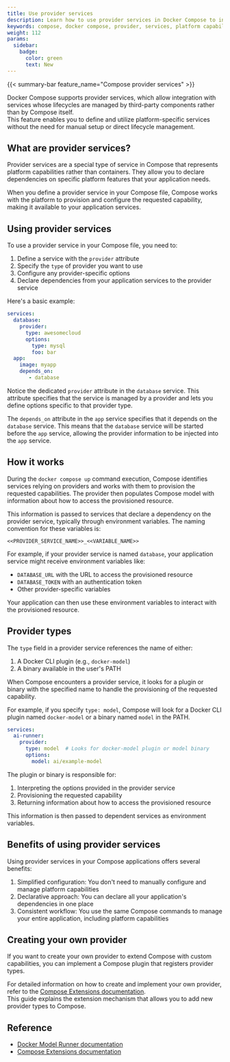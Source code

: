 ```yaml
---
title: Use provider services
description: Learn how to use provider services in Docker Compose to integrate external capabilities into your applications
keywords: compose, docker compose, provider, services, platform capabilities, integration, model runner, ai
weight: 112
params:
  sidebar:
    badge:
      color: green
      text: New
---
```


{{< summary-bar feature_name="Compose provider services" >}}

Docker Compose supports provider services, which allow integration with services whose lifecycles are managed by third-party components rather than by Compose itself.  
This feature enables you to define and utilize platform-specific services without the need for manual setup or direct lifecycle management.


## What are provider services?

Provider services are a special type of service in Compose that represents platform capabilities rather than containers.
They allow you to declare dependencies on specific platform features that your application needs.

When you define a provider service in your Compose file, Compose works with the platform to provision and configure
the requested capability, making it available to your application services.

## Using provider services

To use a provider service in your Compose file, you need to:

1. Define a service with the `provider` attribute
2. Specify the `type` of provider you want to use
3. Configure any provider-specific options
4. Declare dependencies from your application services to the provider service

Here's a basic example:

```yaml
services:
  database:
    provider:
      type: awesomecloud
      options:
        type: mysql
        foo: bar  
  app:
    image: myapp 
    depends_on:
       - database
```

Notice the dedicated `provider` attribute in the `database` service.
This attribute specifies that the service is managed by a provider and lets you define options specific to that provider type.

The `depends_on` attribute in the `app` service specifies that it depends on the `database` service.
This means that the `database` service will be started before the `app` service, allowing the provider information
to be injected into the `app` service.

## How it works

During the `docker compose up` command execution, Compose identifies services relying on providers and works with them to provision
the requested capabilities. The provider then populates Compose model with information about how to access the provisioned resource.

This information is passed to services that declare a dependency on the provider service, typically through environment
variables. The naming convention for these variables is:

```env
<<PROVIDER_SERVICE_NAME>>_<<VARIABLE_NAME>>
```

For example, if your provider service is named `database`, your application service might receive environment variables like:

- `DATABASE_URL` with the URL to access the provisioned resource
- `DATABASE_TOKEN` with an authentication token
- Other provider-specific variables

Your application can then use these environment variables to interact with the provisioned resource.

## Provider types

The `type` field in a provider service references the name of either:

1. A Docker CLI plugin (e.g., `docker-model`)
2. A binary available in the user's PATH

When Compose encounters a provider service, it looks for a plugin or binary with the specified name to handle the provisioning of the requested capability.

For example, if you specify `type: model`, Compose will look for a Docker CLI plugin named `docker-model` or a binary named `model` in the PATH.

```yaml
services:
  ai-runner:
    provider:
      type: model  # Looks for docker-model plugin or model binary
      options:
        model: ai/example-model
```

The plugin or binary is responsible for:

1. Interpreting the options provided in the provider service
2. Provisioning the requested capability
3. Returning information about how to access the provisioned resource

This information is then passed to dependent services as environment variables.

## Benefits of using provider services

Using provider services in your Compose applications offers several benefits:

1. Simplified configuration: You don't need to manually configure and manage platform capabilities
2. Declarative approach: You can declare all your application's dependencies in one place
3. Consistent workflow: You use the same Compose commands to manage your entire application, including platform capabilities

## Creating your own provider

If you want to create your own provider to extend Compose with custom capabilities, you can implement a Compose plugin that registers provider types.

For detailed information on how to create and implement your own provider, refer to the [Compose Extensions documentation](https://github.com/docker/compose/blob/main/docs/extension.md).   
This guide explains the extension mechanism that allows you to add new provider types to Compose.

## Reference

- [Docker Model Runner documentation](/manuals/ai/model-runner.md)
- [Compose Extensions documentation](https://github.com/docker/compose/blob/main/docs/extension.md)